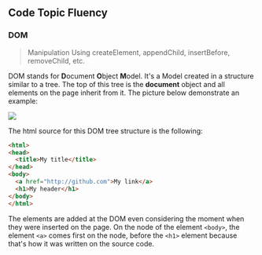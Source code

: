 ## Code Topic Fluency 

### DOM
> Manipulation Using createElement, appendChild, insertBefore, removeChild, etc.

DOM stands for **D**ocument **O**bject **M**odel. It's a Model created in a structure similar to a tree. The top of this tree is the **document** object and all elements on the page inherit from it. The picture below demonstrate an example:

<img src="https://www.w3schools.com/js/pic_htmltree.gif" />

The html source for this DOM tree structure is the following:

````html
<html>
<head>
  <title>My title</title>
</head>
<body>
  <a href="http://github.com">My link</a>
  <h1>My header</h1>
</body>
</html>	
````
The elements are added at the DOM even considering the moment when they were inserted on the page. On the node of the element `<body>`, the element `<a>` comes first on the node, before the `<h1>` element because that's how it was written on the source code.
